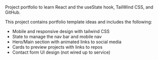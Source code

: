 Project portfolio to learn React and the useState hook, TailWind CSS, and GitHub.

This project contains portfolio template ideas and includes the following:

- Mobile and responsive design with tailwind CSS
- State to manage the nav bar and mobile nav
- Hero/Main section with animated links to social media
- Cards to preview projects with links to repos
- Contact form UI design (not wired up to service)


